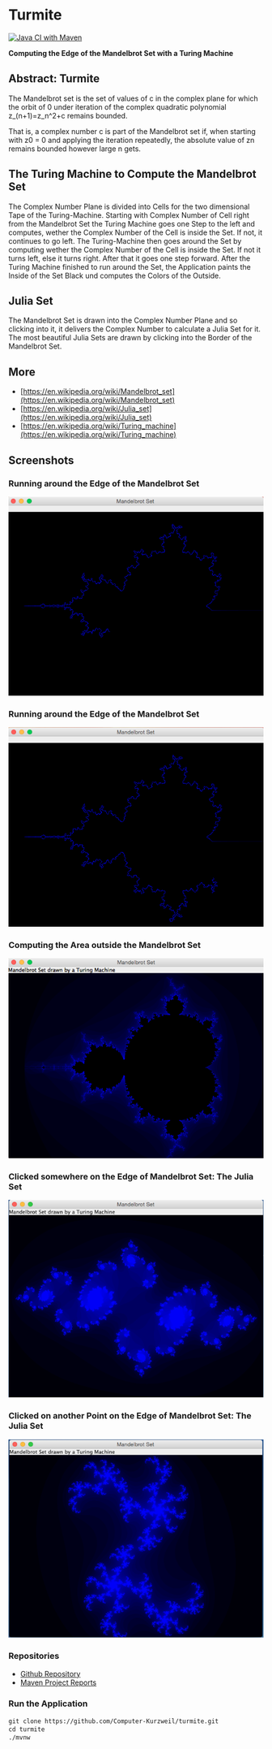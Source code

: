 # Turmite

[![Java CI with Maven](https://github.com/Computer-Kurzweil/turmite/actions/workflows/maven.yml/badge.svg)](https://github.com/Computer-Kurzweil/turmite/actions/workflows/maven.yml)

**Computing the Edge of the Mandelbrot Set with a Turing Machine**

## Abstract: Turmite

The Mandelbrot set is the set of values of c in the complex plane for which the orbit of 0
under iteration of the complex quadratic polynomial z_(n+1)=z_n^2+c remains bounded.

That is, a complex number c is part of the Mandelbrot set if, when starting with z0 = 0
and applying the iteration repeatedly, the absolute value of zn remains bounded
however large n gets.

## The Turing Machine to Compute the Mandelbrot Set
The Complex Number Plane is divided into Cells for the two dimensional Tape of the Turing-Machine.
Starting with Complex Number of Cell right from the Mandelbrot Set the Turing Machine goes one Step to the left and computes, wether the Complex Number of the Cell is inside the Set. If not, it continues to go left.
The Turing-Machine then goes around the Set by computing wether the Complex Number of the Cell is inside the Set. If not it turns left, else it turns right. After that it goes one step forward.
After the Turing Machine finished to run around the Set, the Application paints the Inside of the Set Black und computes the Colors of the Outside.

## Julia Set
The Mandelbrot Set is drawn into the Complex Number Plane and so clicking into it, it delivers the Complex Number to calculate a Julia Set for it.
The most beautiful Julia Sets are drawn by clicking into the Border of the Mandelbrot Set.

## More
* [https://en.wikipedia.org/wiki/Mandelbrot_set](https://en.wikipedia.org/wiki/Mandelbrot_set)
* [https://en.wikipedia.org/wiki/Julia_set](https://en.wikipedia.org/wiki/Julia_set)
* [https://en.wikipedia.org/wiki/Turing_machine](https://en.wikipedia.org/wiki/Turing_machine)

## Screenshots

### Running around the Edge of the Mandelbrot Set

![Running around the Edge of the Mandelbrot Set](img/screen01.png)

### Running around the Edge of the Mandelbrot Set

![Running around the Edge of the Mandelbrot Set](img/screen02.png)

### Computing the Area outside the Mandelbrot Set

![Computing the Area outside the Mandelbrot Set](img/screen03.png)

### Clicked somewhere on the Edge of Mandelbrot Set: The Julia Set

![Clicked somewhere on the Edge of Mandelbrot Set: The Julia Set](img/julia01.png)

### Clicked  on another Point on the Edge of Mandelbrot Set: The Julia Set

![Clicked on another Point on the Edge of Mandelbrot Set: The Julia Set](img/julia02.png)


### Repositories
* [Github Repository](https://github.com/Computer-Kurzweil/turmite)
* [Maven Project Reports](https://java.woehlke.org/turmite/l)

### Run the Application
```
git clone https://github.com/Computer-Kurzweil/turmite.git
cd turmite
./mvnw
```
